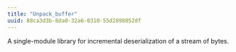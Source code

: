 ```yaml
---
title: "Unpack_buffer"
uuid: 88ca3d3b-8da0-32a6-0310-55d2898052df
---
```


A single-module library for incremental deserialization of a stream of
bytes.
